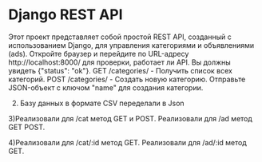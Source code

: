 # Django REST API
Этот проект представляет собой простой REST API, созданный с использованием Django, для управления категориями и объявлениями (ads).
Откройте браузер и перейдите по URL-адресу http://localhost:8000/ для проверки, работает ли API. Вы должны увидеть {"status": "ok"}.
GET /categories/ - Получить список всех категорий.
POST /categories/ - Создать новую категорию. Отправьте JSON-объект с ключом "name" для создания категории.


2) Базу данных в формате CSV переделали в Json

3)Реализовали для /cat метод GET и POST.
Реализовали для /ad метод GET POST.

4)Реализовали для /cat/:id метод GET.
Реализовали для /ad/:id метод GET.
